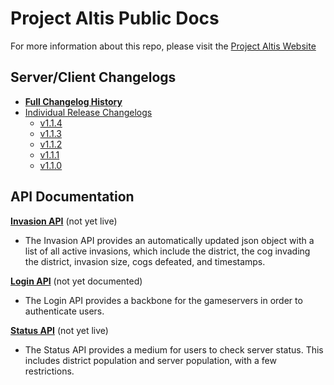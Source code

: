 **Project Altis Public Docs**
=========================

For more information about this repo, please visit the [Project Altis Website](https://www.projectaltis.com/)

Server/Client Changelogs
-------
- **[Full Changelog History](changelog.md)**
- [Individual Release Changelogs](changelogs-single/)
  - [v1.1.4](changelogs-single/v1.1.4.md)
  - [v1.1.3](changelogs-single/v1.1.3.md)
  - [v1.1.2](changelogs-single/v1.1.2.md)
  - [v1.1.1](changelogs-single/v1.1.1.md)
  - [v1.1.0](changelogs-single/v1.1.0.md)


API Documentation
-------
 **[Invasion API](InvasionAPI.md)** (not yet live)

 - The Invasion API provides an automatically updated json object with a list of all active invasions, which include the district, the cog invading the district, invasion size, cogs defeated, and timestamps.

**[Login API](LoginAPI.md)** (not yet documented)

- The Login API provides a backbone for the gameservers in order to authenticate users.

**[Status API](StatusAPI.md)** (not yet live)

- The Status API provides a medium for users to check server status. This includes district population and server population, with a few restrictions.
